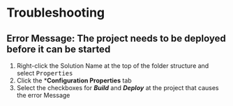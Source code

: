 # Troubleshooting

## Error Message: The project needs to be deployed before it can be started

1. Right-click the Solution Name at the top of the folder structure and select <kbd>Properties</kbd>
1. Click the ***Configuration Properties** tab
1. Select the checkboxes for ***Build*** and ***Deploy*** at the project that causes the error Message